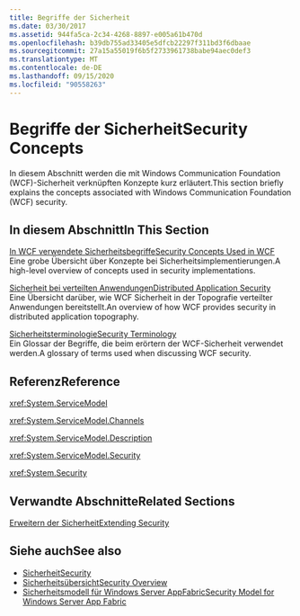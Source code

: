 ```yaml
---
title: Begriffe der Sicherheit
ms.date: 03/30/2017
ms.assetid: 944fa5ca-2c34-4268-8897-e005a61b470d
ms.openlocfilehash: b39db755ad33405e5dfcb22297f311bd3f6dbaae
ms.sourcegitcommit: 27a15a55019f6b5f2733961738babe94aec0def3
ms.translationtype: MT
ms.contentlocale: de-DE
ms.lasthandoff: 09/15/2020
ms.locfileid: "90558263"
---
```

# <a name="security-concepts"></a><span data-ttu-id="083d9-102">Begriffe der Sicherheit</span><span class="sxs-lookup"><span data-stu-id="083d9-102">Security Concepts</span></span>
<span data-ttu-id="083d9-103">In diesem Abschnitt werden die mit Windows Communication Foundation (WCF)-Sicherheit verknüpften Konzepte kurz erläutert.</span><span class="sxs-lookup"><span data-stu-id="083d9-103">This section briefly explains the concepts associated with Windows Communication Foundation (WCF) security.</span></span>  
  
## <a name="in-this-section"></a><span data-ttu-id="083d9-104">In diesem Abschnitt</span><span class="sxs-lookup"><span data-stu-id="083d9-104">In This Section</span></span>  
 [<span data-ttu-id="083d9-105">In WCF verwendete Sicherheitsbegriffe</span><span class="sxs-lookup"><span data-stu-id="083d9-105">Security Concepts Used in WCF</span></span>](security-concepts-used-in-wcf.md)  
 <span data-ttu-id="083d9-106">Eine grobe Übersicht über Konzepte bei Sicherheitsimplementierungen.</span><span class="sxs-lookup"><span data-stu-id="083d9-106">A high-level overview of concepts used in security implementations.</span></span>  
  
 [<span data-ttu-id="083d9-107">Sicherheit bei verteilten Anwendungen</span><span class="sxs-lookup"><span data-stu-id="083d9-107">Distributed Application Security</span></span>](distributed-application-security.md)  
 <span data-ttu-id="083d9-108">Eine Übersicht darüber, wie WCF Sicherheit in der Topografie verteilter Anwendungen bereitstellt.</span><span class="sxs-lookup"><span data-stu-id="083d9-108">An overview of how WCF provides security in distributed application topography.</span></span>  
  
 [<span data-ttu-id="083d9-109">Sicherheitsterminologie</span><span class="sxs-lookup"><span data-stu-id="083d9-109">Security Terminology</span></span>](wcf-security-terminology.md)  
 <span data-ttu-id="083d9-110">Ein Glossar der Begriffe, die beim erörtern der WCF-Sicherheit verwendet werden.</span><span class="sxs-lookup"><span data-stu-id="083d9-110">A glossary of terms used when discussing WCF security.</span></span>  
  
## <a name="reference"></a><span data-ttu-id="083d9-111">Referenz</span><span class="sxs-lookup"><span data-stu-id="083d9-111">Reference</span></span>  
 <xref:System.ServiceModel>  
  
 <xref:System.ServiceModel.Channels>  
  
 <xref:System.ServiceModel.Description>  
  
 <xref:System.ServiceModel.Security>  
  
 <xref:System.Security>  
  
## <a name="related-sections"></a><span data-ttu-id="083d9-112">Verwandte Abschnitte</span><span class="sxs-lookup"><span data-stu-id="083d9-112">Related Sections</span></span>  
 [<span data-ttu-id="083d9-113">Erweitern der Sicherheit</span><span class="sxs-lookup"><span data-stu-id="083d9-113">Extending Security</span></span>](../extending/extending-security.md)  
  
## <a name="see-also"></a><span data-ttu-id="083d9-114">Siehe auch</span><span class="sxs-lookup"><span data-stu-id="083d9-114">See also</span></span>

- [<span data-ttu-id="083d9-115">Sicherheit</span><span class="sxs-lookup"><span data-stu-id="083d9-115">Security</span></span>](security.md)
- [<span data-ttu-id="083d9-116">Sicherheitsübersicht</span><span class="sxs-lookup"><span data-stu-id="083d9-116">Security Overview</span></span>](security-overview.md)
- <span data-ttu-id="083d9-117">[Sicherheitsmodell für Windows Server AppFabric](/previous-versions/appfabric/ee677202(v=azure.10))</span><span class="sxs-lookup"><span data-stu-id="083d9-117">[Security Model for Windows Server App Fabric](/previous-versions/appfabric/ee677202(v=azure.10))</span></span>
